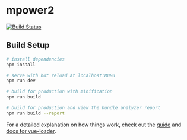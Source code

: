 # mpower2

[![Build Status](https://travis-ci.org/Sage-Bionetworks/web-mpower-2.svg?branch=develop)](https://travis-ci.org/Sage-Bionetworks/web-mpower-2)

## Build Setup

``` bash
# install dependencies
npm install

# serve with hot reload at localhost:8080
npm run dev

# build for production with minification
npm run build

# build for production and view the bundle analyzer report
npm run build --report
```

For a detailed explanation on how things work, check out the [guide](http://vuejs-templates.github.io/webpack/) and [docs for vue-loader](http://vuejs.github.io/vue-loader).
